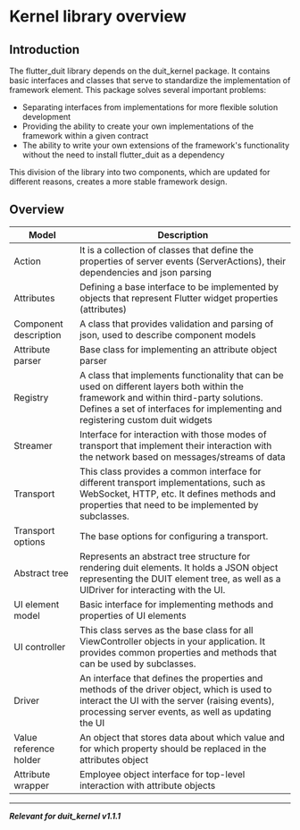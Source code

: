 # Kernel library overview 

## Introduction

The flutter_duit library depends on the duit_kernel package. It contains basic interfaces and classes that serve to standardize the implementation of framework element. This package solves several important problems:
- Separating interfaces from implementations for more flexible solution development
- Providing the ability to create your own implementations of the framework within a given contract
- The ability to write your own extensions of the framework's functionality without the need to install flutter_duit as a dependency

This division of the library into two components, which are updated for different reasons, creates a more stable framework design.

## Overview
| Model | Description |
|-|-|
|Action|It is a collection of classes that define the properties of server events (ServerActions), their dependencies and json parsing|
|Attributes|Defining a base interface to be implemented by objects that represent Flutter widget properties (attributes)|
|Component description|A class that provides validation and parsing of json, used to describe component models|
|Attribute parser|Base class for implementing an attribute object parser|
|Registry|A class that implements functionality that can be used on different layers both within the framework and within third-party solutions. Defines a set of interfaces for implementing and registering custom duit widgets|
|Streamer|Interface for interaction with those modes of transport that implement their interaction with the network based on messages/streams of data|
|Transport|This class provides a common interface for different transport implementations, such as WebSocket, HTTP, etc. It defines methods and properties that need to be implemented by subclasses.|
|Transport options|The base options for configuring a transport.|
|Abstract tree|Represents an abstract tree structure for rendering duit elements. It holds a JSON object representing the DUIT element tree, as well as a UIDriver for interacting with the UI.|
|UI element model|Basic interface for implementing methods and properties of UI elements|
|UI controller|This class serves as the base class for all ViewController objects in your application. It provides common properties and methods that can be used by subclasses.|
|Driver|An interface that defines the properties and methods of the driver object, which is used to interact the UI with the server (raising events), processing server events, as well as updating the UI|
|Value reference holder|An object that stores data about which value and for which property should be replaced in the attributes object|
|Attribute wrapper|Employee object interface for top-level interaction with attribute objects|

***

**_Relevant for duit_kernel v1.1.1_**
